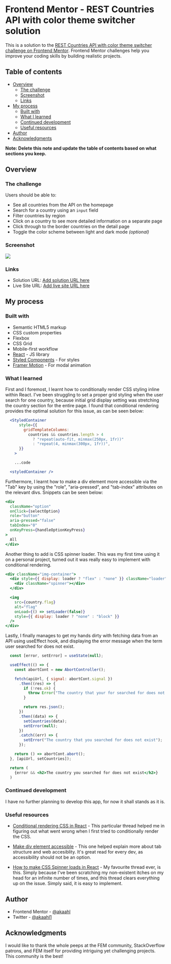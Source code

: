 # Frontend Mentor - REST Countries API with color theme switcher solution

This is a solution to the [REST Countries API with color theme switcher challenge on Frontend Mentor](https://www.frontendmentor.io/challenges/rest-countries-api-with-color-theme-switcher-5cacc469fec04111f7b848ca). Frontend Mentor challenges help you improve your coding skills by building realistic projects.

## Table of contents

- [Overview](#overview)
  - [The challenge](#the-challenge)
  - [Screenshot](#screenshot)
  - [Links](#links)
- [My process](#my-process)
  - [Built with](#built-with)
  - [What I learned](#what-i-learned)
  - [Continued development](#continued-development)
  - [Useful resources](#useful-resources)
- [Author](#author)
- [Acknowledgments](#acknowledgments)

**Note: Delete this note and update the table of contents based on what sections you keep.**

## Overview

### The challenge

Users should be able to:

- See all countries from the API on the homepage
- Search for a country using an `input` field
- Filter countries by region
- Click on a country to see more detailed information on a separate page
- Click through to the border countries on the detail page
- Toggle the color scheme between light and dark mode _(optional)_

### Screenshot

![](./screenshot.jpg)

### Links

- Solution URL: [Add solution URL here](https://your-solution-url.com)
- Live Site URL: [Add live site URL here](https://your-live-site-url.com)

## My process

### Built with

- Semantic HTML5 markup
- CSS custom properties
- Flexbox
- CSS Grid
- Mobile-first workflow
- [React](https://reactjs.org/) - JS library
- [Styled Components](https://styled-components.com/) - For styles
- [Framer Motion](https://www.framer.com/motion/) - For modal animation

### What I learned

First and I foremost, I learnt how to conditionally render CSS styling inline within React. I've been struggling to set a proper grid styling when the user search for one country, because initial grid display setting was stretching the country section for the entire page. I found that conditional rendering provides the optimal solution for this issue, as can be seen below:

```jsx
  <StyledContainer
      style={{
        gridTemplateColumns:
          countries && countries.length > 4
            ? "repeat(auto-fit, minmax(250px, 1fr))"
            : "repeat(4, minmax(300px, 1fr))",
      }}
    >

    ...code

  <styledContainer />
```

Furthermore, I learnt how to make a div element more accessible via the "Tab" key by using the "role", "aria-pressed", and "tab-index" attributes on the relevant divs. Snippets can be seen below:

```jsx
<div
  className="option"
  onClick={selectOption}
  role="button"
  aria-pressed="false"
  tabIndex="0"
  onKeyPress={handleOptionKeyPress}
>
  All
</div>
```

Another thing to add is CSS spinner loader. This was my first time using it on a personal project, turned out it was really easy to implement with conditional rendering.

```jsx
<div className="img-container">
  <div style={{ display: loader ? "flex" : "none" }} className="loader">
    <div className="spinner"></div>
  </div>

  <img
    src={country.flag}
    alt="flag"
    onLoad={() => setLoader(false)}
    style={{ display: loader ? "none" : "block" }}
  />
</div>
```

Lastly, I finally manages to get my hands dirty with fetching data from an API using useEffect hook, and displaying the error message when the term user searched for does not exist.

```jsx
  const [error, setError] = useState(null);

  useEffect(() => {
    const abortCont = new AbortController();

    fetch(apiUrl, { signal: abortCont.signal })
      .then((res) => {
        if (!res.ok) {
          throw Error("The country that your for searched for does not exist");
        }

        return res.json();
      })
      .then((data) => {
        setCountries(data);
        setError(null);
      })
      .catch((err) => {
        setError("The country that you searched for does not exist");
      });

    return () => abortCont.abort();
  }, [apiUrl, setCountries]);

  return (
    {error && <h2>The country you searched for does not exist</h2>}
  )
```

### Continued development

I have no further planning to develop this app, for now it shall stands as it is.

### Useful resources

- [Conditional rendering CSS in React](https://stackoverflow.com/questions/48748645/conditional-rendering-of-css-style-in-elements-react) - This particular thread helped me in figuring out what went wrong when I first tried to conditionally render the CSS.

- [Make div element accessible](https://stackoverflow.com/questions/32659099/making-a-clickable-div-accessible-through-tab-structure) - This one helped explain more about tab structure and web accesiblity. It's great read for every dev, as accessibility should not be an option.

- [How to make CSS Spinner loads in React](https://stackoverflow.com/questions/64589758/how-to-load-a-css-spinner-over-my-react-component-with-opacity-of-0-7) - My favourite thread ever, is this. Simply because I've been scratching my non-existent itches on my head for an infinite number of times, and this thread clears everything up on the issue. Simply said, it is easy to implement.

## Author

- Frontend Mentor - [@akaahl](https://www.frontendmentor.io/profile/akaahl)
- Twitter - [@akaahl1](https://twitter.com/akaahl1)

## Acknowledgments

I would like to thank the whole peeps at the FEM community, StackOverflow patrons, and FEM itself for providing intriguing yet challenging projects. This community is the best!

